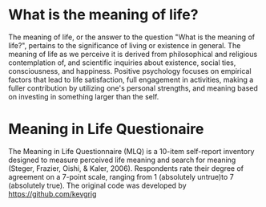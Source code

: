 # What is the meaning of life?
The meaning of life, or the answer to the question "What is the meaning of life?", pertains to the significance of living or existence in general. The meaning of life as we perceive it is derived from philosophical and religious contemplation of, and scientific inquiries about existence, social ties, consciousness, and happiness. Positive psychology focuses on empirical factors that lead to life satisfaction, full engagement in activities, making a fuller contribution by utilizing one's personal strengths, and meaning based on investing in something larger than the self.

# Meaning in Life Questionaire
The Meaning in Life Questionnaire (MLQ) is a 10-item self-report inventory designed to measure perceived life meaning and search for meaning (Steger, Frazier, Oishi, & Kaler, 2006). Respondents rate their degree of agreement on a 7-point scale, ranging from 1 (absolutely untrue)to 7 (absolutely true). The original code was developed by https://github.com/kevgrig
